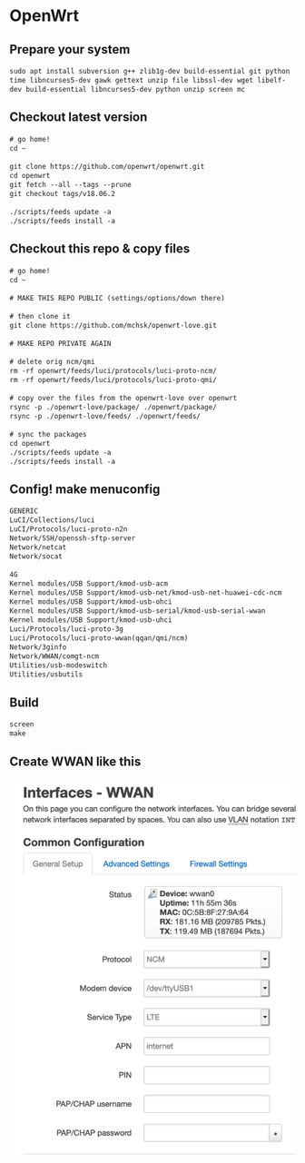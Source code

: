 # OpenWrt

## Prepare your system
```
sudo apt install subversion g++ zlib1g-dev build-essential git python time libncurses5-dev gawk gettext unzip file libssl-dev wget libelf-dev build-essential libncurses5-dev python unzip screen mc
```

## Checkout latest version
```
# go home!
cd ~

git clone https://github.com/openwrt/openwrt.git
cd openwrt
git fetch --all --tags --prune
git checkout tags/v18.06.2

./scripts/feeds update -a
./scripts/feeds install -a
```

## Checkout this repo & copy files
```
# go home!
cd ~

# MAKE THIS REPO PUBLIC (settings/options/down there)

# then clone it
git clone https://github.com/mchsk/openwrt-love.git

# MAKE REPO PRIVATE AGAIN

# delete orig ncm/qmi
rm -rf openwrt/feeds/luci/protocols/luci-proto-ncm/
rm -rf openwrt/feeds/luci/protocols/luci-proto-qmi/

# copy over the files from the openwrt-love over openwrt
rsync -p ./openwrt-love/package/ ./openwrt/package/
rsync -p ./openwrt-love/feeds/ ./openwrt/feeds/

# sync the packages
cd openwrt
./scripts/feeds update -a
./scripts/feeds install -a
```

## Config! make menuconfig
```
GENERIC
LuCI/Collections/luci
LuCI/Protocols/luci-proto-n2n
Network/SSH/openssh-sftp-server
Network/netcat
Network/socat

4G
Kernel modules/USB Support/kmod-usb-acm
Kernel modules/USB Support/kmod-usb-net/kmod-usb-net-huawei-cdc-ncm
Kernel modules/USB Support/kmod-usb-ohci
Kernel modules/USB Support/kmod-usb-serial/kmod-usb-serial-wwan
Kernel modules/USB Support/kmod-usb-uhci
Luci/Protocols/luci-proto-3g
Luci/Protocols/luci-proto-wwan(qqan/qmi/ncm)
Network/3ginfo
Network/WWAN/comgt-ncm
Utilities/usb-modeswitch
Utilities/usbutils
```

## Build
```
screen
make
```

## Create WWAN like this
![wwan](https://github.com/mchsk/openwrt-love/raw/master/img/wwan.png "wwan")

